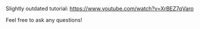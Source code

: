 Slightly outdated tutorial: https://www.youtube.com/watch?v=XrBEZ7qVaro

Feel free to ask any questions!
